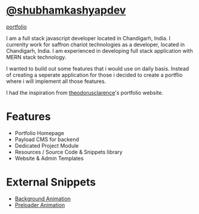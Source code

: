 # [@shubhamkashyapdev](https://github.com/shubhamkashyapdev/shubhamkashyapdev)

[portfolio](/assets/app.png)

I am a full stack javascript developer located in Chandigarh, India. I currenlty work for saffron chariot technologies as a developer, located in Chandigarh, India. I am experienced in developing full stack application with MERN stack technology.

I wanted to build out some features that i would use on daily basis. Instead of creating a seperate application for those i decided to create a portflio where i will implement all those features.

I had the inspiration from [theodorusclarence](https://theodorusclarence.com)'s portfolio website.

# Features

- Portfolio Homepage
- Payload CMS for backend
- Dedicated Project Module
- Resources / Source Code & Snippets library
- Website & Admin Templates

# External Snippets

- [Background Animation](https://codepen.io/alphardex/pen/RwrVoeL)
- [Preloader Animation](https://codepen.io/zerospree/pen/XWaGER)
